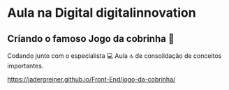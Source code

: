 # Aula na Digital digitalinnovation

## Criando o famoso Jogo da cobrinha :snake:

Codando junto com o especialista  :computer:
Aula :top: de consolidação de conceitos importantes.

https://jadergreiner.github.io/Front-End/jogo-da-cobrinha/

